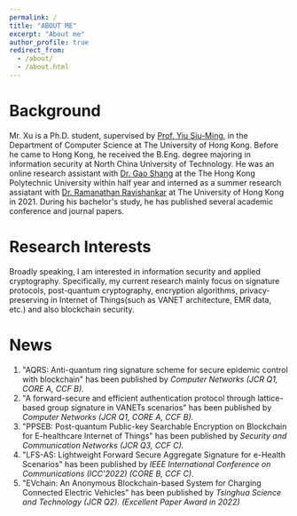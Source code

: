 ```yaml
---
permalink: /
title: "ABOUT ME"
excerpt: "About me"
author_profile: true
redirect_from: 
  - /about/
  - /about.html
--- 
```



Background
======
Mr. Xu is a Ph.D. student, supervised by [Prof. Yiu Siu-Ming](https://www.cs.hku.hk/index.php/people/academic-staff/smyiu), in the Department of Computer Science at The University of Hong Kong. Before he came to Hong Kong, he received the B.Eng. degree majoring in information security at North China University of Technology. He was an online research assistant with [Dr. Gao Shang](https://goldsainteagle.github.io/shanggao.github.io/) at the The Hong Kong Polytechnic University within half year and interned as a summer research assiatant with [Dr. Ramanathan Ravishankar](https://www.cs.hku.hk/index.php/people/academic-staff/ravi) at The University of Hong Kong in 2021. During his bachelor's study, he has published several academic conference and journal papers.

Research Interests
======
Broadly speaking, I am interested in information security and applied cryptography. Specifically, my current research mainly focus on signature protocols, post-quantum cryptography, encryption algorithms, privacy-preserving in Internet of Things(such as VANET architecture, EMR data, etc.) and also blockchain security.

News
======
1. "AQRS: Anti-quantum ring signature scheme for secure epidemic control with blockchain" has been published by *Computer Networks* *(JCR Q1, CORE A, CCF B).*
2. "A forward-secure and efficient authentication protocol through lattice-based group signature in VANETs scenarios" has been published by *Computer Networks* *(JCR Q1, CORE A, CCF B).*
3. "PPSEB: Post-quantum Public-key Searchable Encryption on Blockchain for E-healthcare Internet of Things" has been published by *Security and Communication Networks* *(JCR Q3, CCF C).*
4. "LFS-AS: Lightweight Forward Secure Aggregate Signature for e-Health Scenarios" has been published by *IEEE International Conference on Communications (ICC'2022) (CORE B, CCF C)*.
5. "EVchain: An Anonymous Blockchain-based System for Charging Connected Electric Vehicles" has been published by *Tsinghua Science and Technology (JCR Q2).* *(Excellent Paper Award in 2022)*















